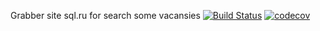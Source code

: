 Grabber site sql.ru for search some vacansies 
[![Build Status](https://travis-ci.org/EdgarGilmanov/job4j_grabber.svg?branch=master)](https://travis-ci.org/EdgarGilmanov/job4j_grabber)
[![codecov](https://codecov.io/gh/EdgarGilmanov/job4j_grabber/branch/master/graph/badge.svg)](https://codecov.io/gh/EdgarGilmanov/job4j_grabber)
